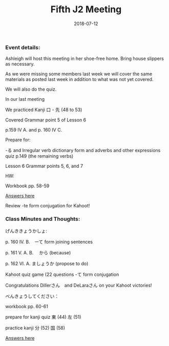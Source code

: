 ﻿---
layout: post
title: "Fifth J2 Meeting"
date: 2018-07-12
linkreference: student-j2-meeting-5
---

### Event details:


Ashleigh will host this meeting in her shoe-free home.  Bring house slippers as necessary.

As we were missing some members last week we will cover the same materials as posted last week in addition to what was not yet covered.

We will also do the quiz.

In our last meeting

We practiced Kanji 口 - 先 (48 to 53)

Covered Grammar point 5 of Lesson 6

p.159 IV A. and p. 160 IV C.

Prepare for:

-る and Irregular verb dictionary form and adverbs and other expressions quiz p.149 (the remaining verbs)

Lesson 6 Grammar points 5, 6, and 7

HW:

Workbook pp. 58-59

[Answers here](https://trantom.github.io/sawada-sensei-no-ato/downloads/)

Review -te form conjugation for Kahoot!

### Class Minutes and Thoughts:

げんききょうかしょ:

p. 160 IV. B.　ーて form joining sentences

p. 161 V. A. B. 　から  (because)

p. 162 VI. A. ましょうか (propose to do)

Kahoot quiz game (22 questions -て form conjugation

Congratulations Dillerさん　and DeLaraさん on your Kahoot victories!

べんきょうしてください：

workbook pp. 60-61

prepare for kanji quiz 東 (44) 左 (51)

practice kanji 分 (52) 国 (58)

[Answers here](https://trantom.github.io/sawada-sensei-no-ato/downloads/)



